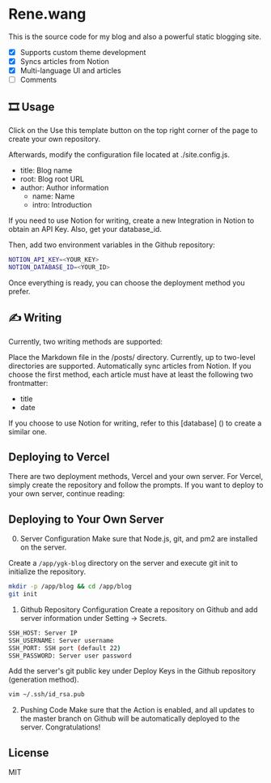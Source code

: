 # Rene.wang

This is the source code for my blog and also a powerful static blogging site.

-   [x] Supports custom theme development
-   [x] Syncs articles from Notion
-   [x] Multi-language UI and articles
-   [ ] Comments

## 🎞️ Usage

Click on the Use this template button on the top right corner of the page to create your own repository.

Afterwards, modify the configuration file located at ./site.config.js.

-   title: Blog name
-   root: Blog root URL
-   author: Author information
    -   name: Name
    -   intro: Introduction

If you need to use Notion for writing, create a new Integration in Notion to obtain an API Key. Also, get your database_id.

Then, add two environment variables in the Github repository:

```bash
NOTION_API_KEY=<YOUR_KEY>
NOTION_DATABASE_ID=<YOUR_ID>
```

Once everything is ready, you can choose the deployment method you prefer.

## ✍ Writing

Currently, two writing methods are supported:

Place the Markdown file in the /posts/<categories> directory. Currently, up to two-level directories are supported.
Automatically sync articles from Notion.
If you choose the first method, each article must have at least the following two frontmatter:

-   title
-   date

If you choose to use Notion for writing, refer to this [database] () to create a similar one.

## Deploying to Vercel

There are two deployment methods, Vercel and your own server. For Vercel, simply create the repository and follow the prompts. If you want to deploy to your own server, continue reading:

## Deploying to Your Own Server

0. Server Configuration
   Make sure that Node.js, git, and pm2 are installed on the server.

Create a `/app/ygk-blog` directory on the server and execute git init to initialize the repository.

```bash
mkdir -p /app/blog && cd /app/blog
git init
```

1. Github Repository Configuration
   Create a repository on Github and add server information under Setting -> Secrets.

```bash
SSH_HOST: Server IP
SSH_USERNAME: Server username
SSH_PORT: SSH port (default 22)
SSH_PASSWORD: Server user password
```

Add the server's git public key under Deploy Keys in the Github repository (generation method).

```sh
vim ~/.ssh/id_rsa.pub
```

2. Pushing Code
   Make sure that the Action is enabled, and all updates to the master branch on Github will be automatically deployed to the server. Congratulations!

## License

MIT
